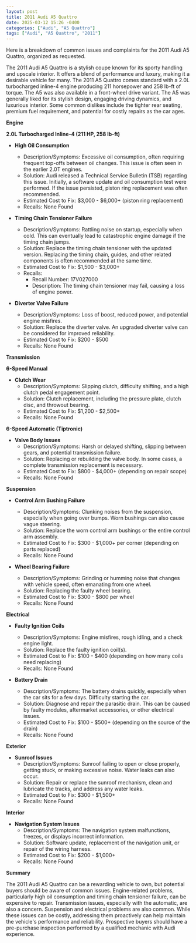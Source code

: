 ```yaml
---
layout: post
title: 2011 Audi A5 Quattro
date: 2025-03-12 15:26 -0400
categories: ["Audi", "A5 Quattro"]
tags: ["Audi", "A5 Quattro", "2011"]
---
```

Here is a breakdown of common issues and complaints for the 2011 Audi A5 Quattro, organized as requested.

The 2011 Audi A5 Quattro is a stylish coupe known for its sporty handling and upscale interior. It offers a blend of performance and luxury, making it a desirable vehicle for many. The 2011 A5 Quattro comes standard with a 2.0L turbocharged inline-4 engine producing 211 horsepower and 258 lb-ft of torque. The A5 was also available in a front-wheel drive variant. The A5 was generally liked for its stylish design, engaging driving dynamics, and luxurious interior. Some common dislikes include the tighter rear seating, premium fuel requirement, and potential for costly repairs as the car ages.

**Engine**

**2.0L Turbocharged Inline-4 (211 HP, 258 lb-ft)**

*   **High Oil Consumption**
    *   Description/Symptoms: Excessive oil consumption, often requiring frequent top-offs between oil changes. This issue is often seen in the earlier 2.0T engines.
    *   Solution: Audi released a Technical Service Bulletin (TSB) regarding this issue. Initially, a software update and oil consumption test were performed. If the issue persisted, piston ring replacement was often recommended.
    *   Estimated Cost to Fix: $3,000 - $6,000+ (piston ring replacement)
    *   Recalls: None Found

*   **Timing Chain Tensioner Failure**
    *   Description/Symptoms: Rattling noise on startup, especially when cold. This can eventually lead to catastrophic engine damage if the timing chain jumps.
    *   Solution: Replace the timing chain tensioner with the updated version. Replacing the timing chain, guides, and other related components is often recommended at the same time.
    *   Estimated Cost to Fix: $1,500 - $3,000+
    *   Recalls:
        *   Recall Number: 17V027000
        *   Description: The timing chain tensioner may fail, causing a loss of engine power.

*   **Diverter Valve Failure**
    *   Description/Symptoms: Loss of boost, reduced power, and potential engine misfires.
    *   Solution: Replace the diverter valve. An upgraded diverter valve can be considered for improved reliability.
    *   Estimated Cost to Fix: $200 - $500
    *   Recalls: None Found

**Transmission**

**6-Speed Manual**

*   **Clutch Wear**
    * Description/Symptoms: Slipping clutch, difficulty shifting, and a high clutch pedal engagement point.
    * Solution: Clutch replacement, including the pressure plate, clutch disc, and throwout bearing.
    * Estimated Cost to Fix: $1,200 - $2,500+
    *   Recalls: None Found

**6-Speed Automatic (Tiptronic)**

*   **Valve Body Issues**
    *   Description/Symptoms: Harsh or delayed shifting, slipping between gears, and potential transmission failure.
    *   Solution: Replacing or rebuilding the valve body. In some cases, a complete transmission replacement is necessary.
    *   Estimated Cost to Fix: $800 - $4,000+ (depending on repair scope)
    *   Recalls: None Found

**Suspension**

*   **Control Arm Bushing Failure**
    *   Description/Symptoms: Clunking noises from the suspension, especially when going over bumps. Worn bushings can also cause vague steering.
    *   Solution: Replace the worn control arm bushings or the entire control arm assembly.
    *   Estimated Cost to Fix: $300 - $1,000+ per corner (depending on parts replaced)
    *   Recalls: None Found

*   **Wheel Bearing Failure**
    *   Description/Symptoms: Grinding or humming noise that changes with vehicle speed, often emanating from one wheel.
    *   Solution: Replacing the faulty wheel bearing.
    *   Estimated Cost to Fix: $300 - $800 per wheel
    *   Recalls: None Found

**Electrical**

*   **Faulty Ignition Coils**
    *   Description/Symptoms: Engine misfires, rough idling, and a check engine light.
    *   Solution: Replace the faulty ignition coil(s).
    *   Estimated Cost to Fix: $100 - $400 (depending on how many coils need replacing)
    *   Recalls: None Found

*   **Battery Drain**
    *   Description/Symptoms: The battery drains quickly, especially when the car sits for a few days. Difficulty starting the car.
    *   Solution: Diagnose and repair the parasitic drain. This can be caused by faulty modules, aftermarket accessories, or other electrical issues.
    *   Estimated Cost to Fix: $100 - $500+ (depending on the source of the drain)
    *   Recalls: None Found

**Exterior**

*   **Sunroof Issues**
    *   Description/Symptoms: Sunroof failing to open or close properly, getting stuck, or making excessive noise. Water leaks can also occur.
    *   Solution: Repair or replace the sunroof mechanism, clean and lubricate the tracks, and address any water leaks.
    *   Estimated Cost to Fix: $300 - $1,500+
    *   Recalls: None Found

**Interior**

*   **Navigation System Issues**
    *   Description/Symptoms: The navigation system malfunctions, freezes, or displays incorrect information.
    *   Solution: Software update, replacement of the navigation unit, or repair of the wiring harness.
    *   Estimated Cost to Fix: $200 - $1,000+
    *   Recalls: None Found

**Summary**

The 2011 Audi A5 Quattro can be a rewarding vehicle to own, but potential buyers should be aware of common issues. Engine-related problems, particularly high oil consumption and timing chain tensioner failure, can be expensive to repair. Transmission issues, especially with the automatic, are also a concern. Suspension and electrical problems are also common. While these issues can be costly, addressing them proactively can help maintain the vehicle's performance and reliability. Prospective buyers should have a pre-purchase inspection performed by a qualified mechanic with Audi experience.

